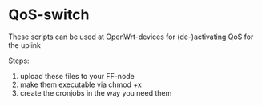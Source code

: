 # QoS-switch

These scripts can be used at OpenWrt-devices for (de-)activating QoS for the uplink

Steps:

1. upload these files to your FF-node
2. make them executable via chmod +x
3. create the cronjobs in the way you need them
